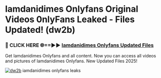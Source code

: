# Iamdanidimes Onlyfans Original Videos 0nlyFans Leaked - Files Updated! (dw2b)

<h3>🔴 CLICK HERE 🌐==►► <a href="https://tinyurl.com/4seja8ks" rel="nofollow">Iamdanidimes Onlyfans Updated Files</a></h3>

Get Iamdanidimes Onlyfans and all content. Now you can access all videos and pictures of Iamdanidimes Onlyfans. New Updated Files 2025!

[![dw2b](https://i.imgur.com/EWjZXRe.gif)](https://tinyurl.com/4seja8ks)
iamdanidimes onlyfans leaks